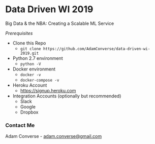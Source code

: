 # Data Driven WI 2019

Big Data & the NBA: Creating a Scalable ML Service

*Prerequisites*
- Clone this Repo
  - `git clone https://github.com/AdamConverse/data-driven-wi-2019.git`
- Python 2.7 environment
  - `python -V`
- Docker environment
  - `docker -v`
  - `docker-compose -v`
- Heroku Account
  - https://signup.heroku.com
- Integration Accounts (optionally but recommended)
  - Slack
  - Google
  - Dropbox


### Contact Me

Adam Converse - adam.converse@gmail.com
